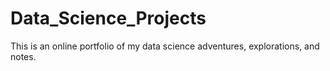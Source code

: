 # Data_Science_Projects
This is an online portfolio of my data science adventures, explorations, and notes.
